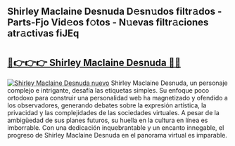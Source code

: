 ## Shirley Maclaine Desnuda D𝚎sn𝚞dos filtr𝚊dos - Parts-Fjo Vid𝚎os f𝚘tos - N𝚞evas filtr𝚊ciones atr𝚊ctivas fiJEq

# <h2><a href="http://mbaouur.tromn.icu/?c=Shirley+Maclaine+Desnuda">🔗👉👉👉 Shirley Maclaine Desnuda 🔗🔗</a></h2>

[![Shirley Maclaine Desnuda nuevo](https://i.imgur.com/pEAQMta.gif)](http://mbaouur.tromn.icu/?c=Shirley+Maclaine+Desnuda)
Shirley Maclaine Desnuda, un personaje complejo e intrigante, desafía las etiquetas simples. Su enfoque poco ortodoxo para construir una personalidad web ha magnetizado y ofendido a los observadores, generando debates sobre la expresión artística, la privacidad y las complejidades de las sociedades virtuales. A pesar de la ambigüedad de sus planes futuros, su huella en la cultura en línea es imborrable. Con una dedicación inquebrantable y un encanto innegable, el progreso de Shirley Maclaine Desnuda en el panorama virtual es imparable.
